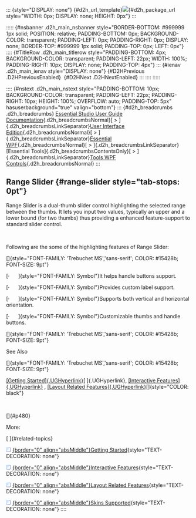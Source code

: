 ::: {style="DISPLAY: none"}
[](ms-xhelp:///?Id=d2h_url_template){#d2h_url_template}![](!package_url!){#d2h_package_url style="WIDTH: 0px; DISPLAY: none; HEIGHT: 0px"}
:::

::::: {#nsbanner .d2h_main_nsbanner style="BORDER-BOTTOM: #999999 1px solid; POSITION: relative; PADDING-BOTTOM: 0px; BACKGROUND-COLOR: transparent; PADDING-LEFT: 0px; PADDING-RIGHT: 0px; DISPLAY: none; BORDER-TOP: #999999 1px solid; PADDING-TOP: 0px; LEFT: 0px"}
:::: {#TitleRow .d2h_main_titlerow style="PADDING-BOTTOM: 4px; BACKGROUND-COLOR: transparent; PADDING-LEFT: 22px; WIDTH: 100%; PADDING-RIGHT: 10px; DISPLAY: none; PADDING-TOP: 4px"}
::: {#ienav .d2h_main_ienav style="DISPLAY: none"}
[](ms-xhelp:///?Id=1c85664d-494f-4e10-a514-997b8745076b){#D2HPrevious .D2HPreviousEnabled}  [](ms-xhelp:///?Id=034482df-9ec5-4395-9642-1592dc58c1bb){#D2HNext .D2HNextEnabled}
:::
::::
:::::

:::: {#nstext .d2h_main_nstext style="PADDING-BOTTOM: 10px; BACKGROUND-COLOR: transparent; PADDING-LEFT: 22px; PADDING-RIGHT: 10px; HEIGHT: 100%; OVERFLOW: auto; PADDING-TOP: 5px" hasuserbackground="true" valign="bottom"}
::: {#d2h_breadcrumbs .d2h_breadcrumbs}
[Essential Studio User Guide Documentation](ms-xhelp:///?Id=12457748-09e3-4d74-a240-8e049cedf030){.d2h_breadcrumbsNormal}[ \> ]{.d2h_breadcrumbsLinkSeparator}[User Interface Edition](ms-xhelp:///?Id=c29296b7-531c-413b-a0ec-488ca1f7f669){.d2h_breadcrumbsNormal}[ \> ]{.d2h_breadcrumbsLinkSeparator}[Essential WPF](ms-xhelp:///?Id=7f4f82c5-151c-4262-94d0-75c4626c77bc){.d2h_breadcrumbsNormal}[ \> ]{.d2h_breadcrumbsLinkSeparator}[Essential Tools]{.d2h_breadcrumbsContentsOnly}[ \> ]{.d2h_breadcrumbsLinkSeparator}[Tools WPF Controls](ms-xhelp:///?Id=2ea58a12-9426-4a63-96b4-89eb80232c2c){.d2h_breadcrumbsNormal}
:::

## Range Slider {#range-slider style="tab-stops: 0pt"}

Range Slider is a dual-thumb slider control highlighting the selected range between the thumbs. It lets you input two values, typically an upper and a lower bound (for two thumbs) thus providing a enhanced feature-support to standard slider control.

 

Following are the some of the highlighting features of Range Slider:

[]{style="FONT-FAMILY: 'Trebuchet MS','sans-serif'; COLOR: #15428b; FONT-SIZE: 9pt"} 

[·      ]{style="FONT-FAMILY: Symbol"}It helps handle buttons support.

[·      ]{style="FONT-FAMILY: Symbol"}Provides custom label support.

[·      ]{style="FONT-FAMILY: Symbol"}Supports both vertical and horizontal orientation.

[·      ]{style="FONT-FAMILY: Symbol"}Customizable thumbs and handle buttons.

[]{style="FONT-FAMILY: 'Trebuchet MS','sans-serif'; COLOR: #15428b; FONT-SIZE: 9pt"} 

See Also

[]{style="FONT-FAMILY: 'Trebuchet MS','sans-serif'; COLOR: #15428b; FONT-SIZE: 9pt"} 

[[Getting Started]{.UGHyperlink}](ms-xhelp:///?Id=034482df-9ec5-4395-9642-1592dc58c1bb)[ ]{.UGHyperlink}, [[Interactive Features]{.UGHyperlink}](ms-xhelp:///?Id=6ba27249-bfb3-42fd-912d-18988d20491f) , [[Layout Related Features]{.UGHyperlink}](ms-xhelp:///?Id=6b30d210-f4bf-4504-86bb-c7ac159e849f)[]{style="COLOR: black"}

 

[]{#p480} 

More:

[ ]{#related-topics}

[![](button.gif){border="0" align="absMiddle"}Getting Started](ms-xhelp:///?Id=034482df-9ec5-4395-9642-1592dc58c1bb){style="TEXT-DECORATION: none"}

[![](button.gif){border="0" align="absMiddle"}Interactive Features](ms-xhelp:///?Id=6ba27249-bfb3-42fd-912d-18988d20491f){style="TEXT-DECORATION: none"}

[![](button.gif){border="0" align="absMiddle"}Layout Related Features](ms-xhelp:///?Id=6b30d210-f4bf-4504-86bb-c7ac159e849f){style="TEXT-DECORATION: none"}

[![](button.gif){border="0" align="absMiddle"}Skins Supported](ms-xhelp:///?Id=f5a92561-4b30-40a9-949f-5278f5486ab0){style="TEXT-DECORATION: none"}
::::

